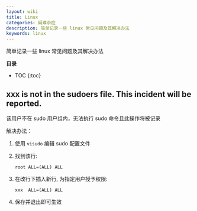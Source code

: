 ```yaml
---
layout: wiki
title: Linux 
categories: 疑难杂症
description: 简单记录一些 linux 常见问题及其解决办法
keywords: linux
---
```


简单记录一些 linux 常见问题及其解决办法

**目录**

* TOC
{:toc}

## xxx is not in the sudoers file.  This incident will be reported.

该用户不在 sudo 用户组内，无法执行 sudo 命令且此操作将被记录

解决办法：

1. 使用 `visudo` 编辑 sudo 配置文件

2. 找到该行: 

    ```
    root ALL=(ALL) ALL
    ```

3. 在改行下插入新行, 为指定用户授予权限:

    ```
    xxx  ALL=(ALL) ALL
    ```

4. 保存并退出即可生效